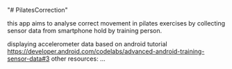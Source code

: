 "# PilatesCorrection" 

this app aims to analyse correct movement in pilates exercises by collecting sensor data from smartphone hold by training person.

displaying accelerometer data based on android tutorial https://developer.android.com/codelabs/advanced-android-training-sensor-data#3
other resources: ...
